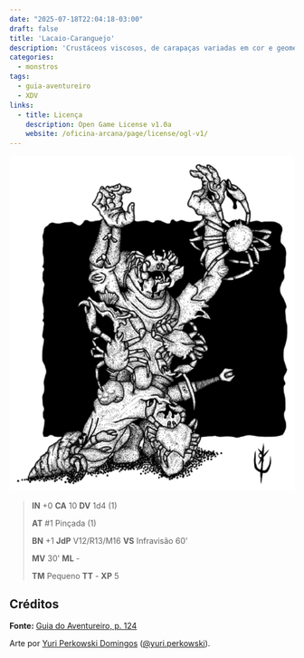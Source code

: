 ```yaml
---
date: "2025-07-18T22:04:18-03:00"
draft: false
title: 'Lacaio-Caranguejo'
description: 'Crustáceos viscosos, de carapaças variadas em cor e geometria. Controlados por Nautchlizxor.'
categories:
  - monstros
tags:
  - guia-aventureiro
  - XDV
links:
  - title: Licença
    description: Open Game License v1.0a
    website: /oficina-arcana/page/license/ogl-v1/
---
```


![Lacaio-Caranguejo](lacaio.png)

> **IN** +0 **CA** 10 **DV** 1d4 (1)
>
> **AT** #1 Pinçada (1)
>
> **BN** +1 **JdP** V12/R13/M16 **VS** Infravisão 60'
>
> **MV** 30' **ML** -
>
> **TM** Pequeno **TT** - **XP** 5

## Créditos

**Fonte:** [Guia do Aventureiro, p. 124](https://www.arcanaprimaria.com/about-3)

Arte por [Yuri Perkowski Domingos](https://www.artstation.com/perkowski) ([@yuri.perkowski](https://www.instagram.com/yuri.perkowski/)).
